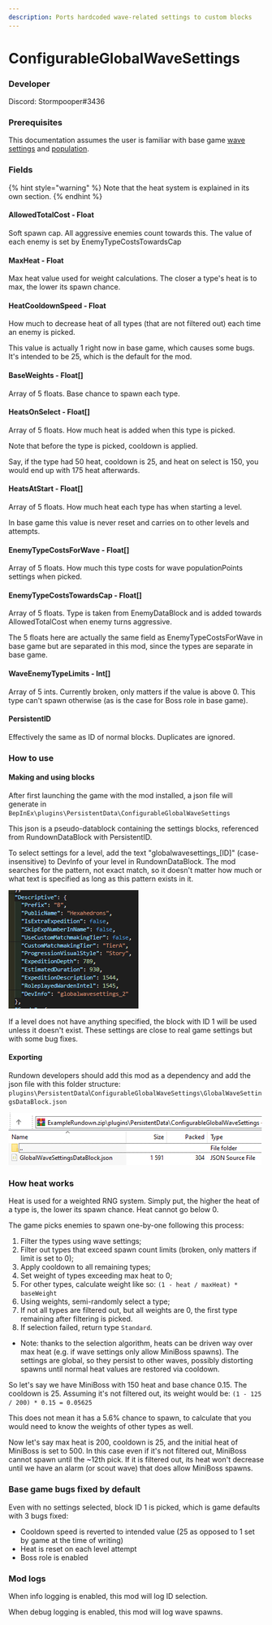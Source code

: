 ```yaml
---
description: Ports hardcoded wave-related settings to custom blocks
---
```


# ConfigurableGlobalWaveSettings

### Developer

Discord: Stormpooper#3436

### Prerequisites

This documentation assumes the user is familiar with base game [wave settings](../../reference/datablocks/main/survivalwavesettings.md) and [population](../../reference/datablocks/main/survivalwavepopulation.md).

### Fields

{% hint style="warning" %}
Note that the heat system is explained in its own section.
{% endhint %}

#### AllowedTotalCost - Float

Soft spawn cap. All aggressive enemies count towards this. The value of each enemy is set by EnemyTypeCostsTowardsCap

#### MaxHeat - Float

Max heat value used for weight calculations. The closer a type's heat is to max, the lower its spawn chance.

#### HeatCooldownSpeed - Float

How much to decrease heat of all types (that are not filtered out) each time an enemy is picked.

This value is actually 1 right now in base game, which causes some bugs. It's intended to be 25, which is the default for the mod.

#### BaseWeights - Float\[]

Array of 5 floats. Base chance to spawn each type.

#### HeatsOnSelect - Float\[]

Array of 5 floats. How much heat is added when this type is picked.

Note that before the type is picked, cooldown is applied.

Say, if the type had 50 heat, cooldown is 25, and heat on select is 150, you would end up with 175 heat afterwards.

#### HeatsAtStart - Float\[]

Array of 5 floats. How much heat each type has when starting a level.

In base game this value is never reset and carries on to other levels and attempts.

#### EnemyTypeCostsForWave - Float\[]

Array of 5 floats. How much this type costs for wave populationPoints settings when picked.

#### EnemyTypeCostsTowardsCap - Float\[]

Array of 5 floats. Type is taken from EnemyDataBlock and is added towards AllowedTotalCost when enemy turns aggressive.

The 5 floats here are actually the same field as EnemyTypeCostsForWave in base game but are separated in this mod, since the types are separate in base game.

#### WaveEnemyTypeLimits - Int\[]

Array of 5 ints. Currently broken, only matters if the value is above 0. This type can't spawn otherwise (as is the case for Boss role in base game).

#### PersistentID

Effectively the same as ID of normal blocks. Duplicates are ignored.

### How to use

#### Making and using blocks

After first launching the game with the mod installed, a json file will generate in `BepInEx\plugins\PersistentData\ConfigurableGlobalWaveSettings`

This json is a pseudo-datablock containing the settings blocks, referenced from RundownDataBlock with PersistentID.

To select settings for a level, add the text "globalwavesettings\_\[ID]" (case-insensitive) to DevInfo of your level in RundownDataBlock. The mod searches for the pattern, not exact match, so it doesn't matter how much or what text is specified as long as this pattern exists in it.

![GlobalWaveSettings ID 2 added to the level "Hexahedrons"](<../../.gitbook/assets/image (1) (1).png>)

If a level does not have anything specified, the block with ID 1 will be used unless it doesn't exist. These settings are close to real game settings but with some bug fixes.

#### Exporting

Rundown developers should add this mod as a dependency and add the json file with this folder structure: `plugins\PersistentData`\\`ConfigurableGlobalWaveSettings\GlobalWaveSettingsDataBlock.json`

![Example folder structure for the mod](<../../.gitbook/assets/image (3).png>)

### How heat works

Heat is used for a weighted RNG system. Simply put, the higher the heat of a type is, the lower its spawn chance. Heat cannot go below 0.

The game picks enemies to spawn one-by-one following this process:

1. Filter the types using wave settings;
2. Filter out types that exceed spawn count limits (broken, only matters if limit is set to 0);
3. Apply cooldown to all remaining types;
4. Set weight of types exceeding max heat to 0;
5. For other types, calculate weight like so: `(1 - heat / maxHeat) * baseWeight`
6. Using weights, semi-randomly select a type;
7. If not all types are filtered out, but all weights are 0, the first type remaining after filtering is picked.
8. If selection failed, return type `Standard`.

* Note: thanks to the selection algorithm, heats can be driven way over max heat (e.g. if wave settings only allow MiniBoss spawns). The settings are global, so they persist to other waves, possibly distorting spawns until normal heat values are restored via cooldown.

So let's say we have MiniBoss with 150 heat and base chance 0.15. The cooldown is 25. Assuming it's not filtered out, its weight would be: `(1 - 125 / 200) * 0.15 = 0.05625`

This does not mean it has a 5.6% chance to spawn, to calculate that you would need to know the weights of other types as well.

Now let's say max heat is 200, cooldown is 25, and the initial heat of MiniBoss is set to 500. In this case even if it's not filtered out, MiniBoss cannot spawn until the \~12th pick. If it is filtered out, its heat won't decrease until we have an alarm (or scout wave) that does allow MiniBoss spawns.

### Base game bugs fixed by default

Even with no settings selected, block ID 1 is picked, which is game defaults with 3 bugs fixed:

* Cooldown speed is reverted to intended value (25 as opposed to 1 set by game at the time of writing)
* Heat is reset on each level attempt
* Boss role is enabled

### Mod logs

When info logging is enabled, this mod will log ID selection.

When debug logging is enabled, this mod will log wave spawns.
